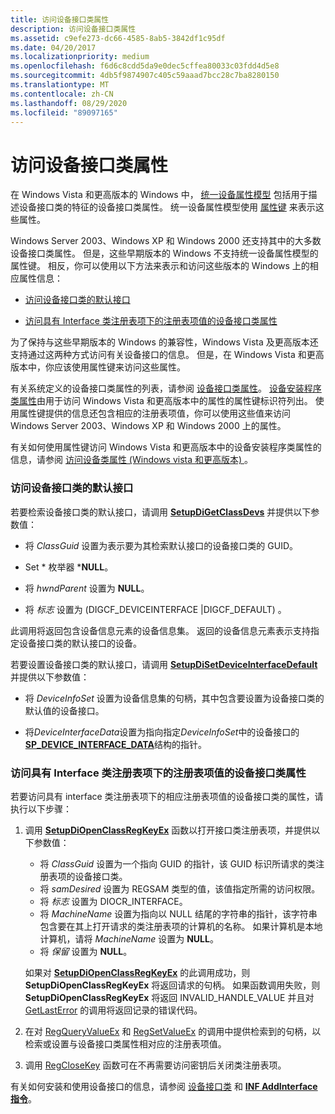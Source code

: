 ```yaml
---
title: 访问设备接口类属性
description: 访问设备接口类属性
ms.assetid: c9efe273-dc66-4585-8ab5-3842df1c95df
ms.date: 04/20/2017
ms.localizationpriority: medium
ms.openlocfilehash: f6d6c8cdd5da9e0dec5cffea80033c03fdd4d5e8
ms.sourcegitcommit: 4db5f9874907c405c59aaad7bcc28c7ba8280150
ms.translationtype: MT
ms.contentlocale: zh-CN
ms.lasthandoff: 08/29/2020
ms.locfileid: "89097165"
---
```

# <a name="accessing-device-interface-class-properties"></a>访问设备接口类属性


在 Windows Vista 和更高版本的 Windows 中， [统一设备属性模型](unified-device-property-model--windows-vista-and-later-.md) 包括用于描述设备接口类的特征的设备接口类属性。 统一设备属性模型使用 [属性键](property-keys.md) 来表示这些属性。

Windows Server 2003、Windows XP 和 Windows 2000 还支持其中的大多数设备接口类属性。 但是，这些早期版本的 Windows 不支持统一设备属性模型的属性键。 相反，你可以使用以下方法来表示和访问这些版本的 Windows 上的相应属性信息：

-   [访问设备接口类的默认接口](#accessing-the-default-interface-for-a-device-interface-class)

-   [访问具有 Interface 类注册表项下的注册表项值的设备接口类属性](#accessing-device-interface-class-properties-that-have-registry-entry-v)

为了保持与这些早期版本的 Windows 的兼容性，Windows Vista 及更高版本还支持通过这两种方式访问有关设备接口的信息。 但是，在 Windows Vista 和更高版本中，你应该使用属性键来访问这些属性。

有关系统定义的设备接口类属性的列表，请参阅 [设备接口类属性](/previous-versions/ff541406(v=vs.85))。 [设备安装程序类属性](accessing-device-setup-class-properties.md)由用于访问 Windows Vista 和更高版本中的属性的属性键标识符列出。 使用属性键提供的信息还包含相应的注册表项值，你可以使用这些值来访问 Windows Server 2003、Windows XP 和 Windows 2000 上的属性。

有关如何使用属性键访问 Windows Vista 和更高版本中的设备安装程序类属性的信息，请参阅 [访问设备类属性 (Windows vista 和更高版本) ](accessing-device-class-properties--windows-vista-and-later-.md)。

### <a name="accessing-the-default-interface-for-a-device-interface-class"></a><a href="" id="accessing-the-default-interface-for-a-device-interface-class"></a> 访问设备接口类的默认接口

若要检索设备接口类的默认接口，请调用 [**SetupDiGetClassDevs**](/windows/desktop/api/setupapi/nf-setupapi-setupdigetclassdevsw) 并提供以下参数值：

-   将 *ClassGuid* 设置为表示要为其检索默认接口的设备接口类的 GUID。

-   Set * 枚举器 ***NULL**。

-   将 *hwndParent* 设置为 **NULL**。

-   将 *标志* 设置为 (DIGCF_DEVICEINTERFACE |DIGCF_DEFAULT) 。

此调用将返回包含设备信息元素的设备信息集。 返回的设备信息元素表示支持指定设备接口类的默认接口的设备。

若要设置设备接口类的默认接口，请调用 [**SetupDiSetDeviceInterfaceDefault**](/windows/desktop/api/setupapi/nf-setupapi-setupdisetdeviceinterfacedefault) 并提供以下参数值：

-   将 *DeviceInfoSet* 设置为设备信息集的句柄，其中包含要设置为设备接口类的默认值的设备接口。

-   将*DeviceInterfaceData*设置为指向指定*DeviceInfoSet*中的设备接口的[**SP_DEVICE_INTERFACE_DATA**](/windows/desktop/api/setupapi/ns-setupapi-_sp_device_interface_data)结构的指针。

### <a name="accessing-device-interface-class-properties-that-have-registry-entry-values-under-the-interface-class-registry-key"></a><a href="" id="accessing-device-interface-class-properties-that-have-registry-entry-v"></a> 访问具有 Interface 类注册表项下的注册表项值的设备接口类属性

若要访问具有 interface 类注册表项下的相应注册表项值的设备接口类的属性，请执行以下步骤：

1.  调用 [**SetupDiOpenClassRegKeyEx**](/windows/desktop/api/setupapi/nf-setupapi-setupdiopenclassregkeyexa) 函数以打开接口类注册表项，并提供以下参数值：

    -   将 *ClassGuid* 设置为一个指向 GUID 的指针，该 GUID 标识所请求的类注册表项的设备接口类。
    -   将 *samDesired* 设置为 REGSAM 类型的值，该值指定所需的访问权限。
    -   将 *标志* 设置为 DIOCR_INTERFACE。
    -   将 *MachineName* 设置为指向以 NULL 结尾的字符串的指针，该字符串包含要在其上打开请求的类注册表项的计算机的名称。 如果计算机是本地计算机，请将 *MachineName* 设置为 **NULL**。
    -   将 *保留* 设置为 **NULL**。

    如果对 [**SetupDiOpenClassRegKeyEx**](/windows/desktop/api/setupapi/nf-setupapi-setupdiopenclassregkeyexa) 的此调用成功，则 **SetupDiOpenClassRegKeyEx** 将返回请求的句柄。 如果函数调用失败，则 **SetupDiOpenClassRegKeyEx** 将返回 INVALID_HANDLE_VALUE 并且对 [GetLastError](https://go.microsoft.com/fwlink/p/?linkid=169416) 的调用将返回记录的错误代码。

2.  在对 [RegQueryValueEx](https://go.microsoft.com/fwlink/p/?linkid=95398) 和 [RegSetValueEx](https://go.microsoft.com/fwlink/p/?linkid=95399) 的调用中提供检索到的句柄，以检索或设置与设备接口类属性相对应的注册表项值。

3.  调用 [RegCloseKey](https://go.microsoft.com/fwlink/p/?linkid=194543) 函数可在不再需要访问密钥后关闭类注册表项。

有关如何安装和使用设备接口的信息，请参阅 [设备接口类](./overview-of-device-interface-classes.md) 和 [**INF AddInterface 指令**](inf-addinterface-directive.md)。

 

